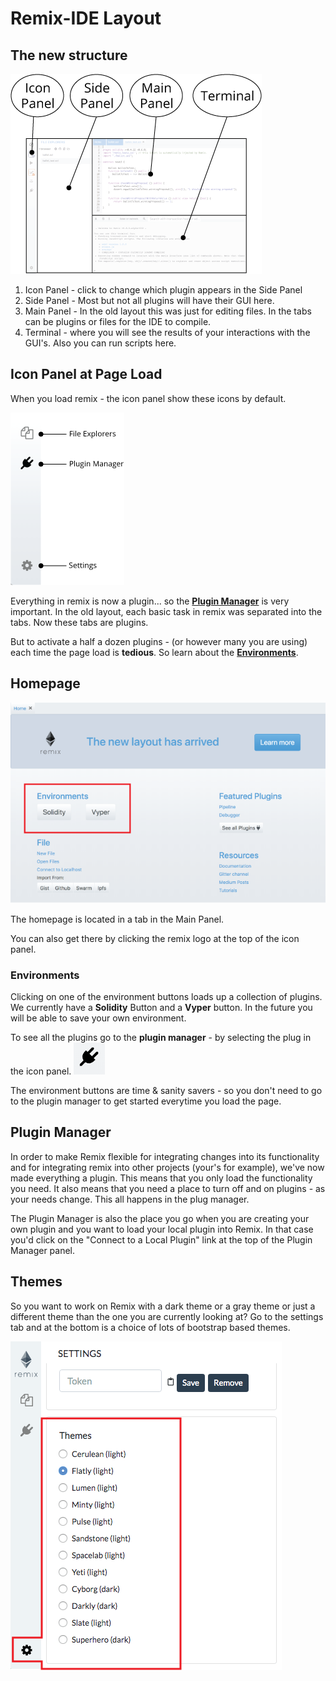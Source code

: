 Remix-IDE Layout
==============

The new structure
--------------------
![](images/a-layout1c.png)

1. Icon Panel - click to change which plugin appears in the Side Panel
2. Side Panel - Most but not all plugins will have their GUI here.
3. Main Panel - In the old layout this was just for editing files.  In the tabs can be plugins or files for the IDE to compile.
4. Terminal - where you will see the results of your interactions with the GUI's.  Also you can run scripts here.

Icon Panel at Page Load
-----------------------
When you load remix - the icon panel show these icons by default.

![](images/a-icons-at-load.png)

Everything in remix is now a plugin...  so the **[Plugin Manager](#plugin-manager)** is very important.
In the old layout, each basic task in remix was separated into the tabs.  Now these tabs are plugins.  

But to activate a half a dozen plugins - (or however many you are using) each time the page load is **tedious**.  So learn about the **[Environments](#environments)**.

Homepage
--------

![](images/a-hometab.png)

The homepage is located in a tab in the Main Panel.  

You can also get there by clicking the remix logo at the top of the icon panel.

### Environments
Clicking on one of the environment buttons loads up a collection of plugins.  We currently have a **Solidity** Button and a **Vyper** button.  In the future you will be able to save your own environment.

To see all the plugins go to the **plugin manager** - by selecting the plug in the icon panel. 
![](images/a-plug.png) 

The environment buttons are time & sanity savers - so you don't need to go to the plugin manager to get started everytime you load the page.   


Plugin Manager
---------------

In order to make Remix flexible for integrating changes into its functionality and for integrating remix into other projects (your's for example), we've now made everything a plugin.  This means that you only load the functionality you need.  It also means that you need a place to turn off and on plugins - as your needs change.  This all happens in the plug manager.  

The Plugin Manager is also the place you go when you are creating your own plugin and you want to load your local plugin into Remix. In that case you'd click on the "Connect to a Local Plugin" link at the top of the Plugin Manager panel.

Themes
---------------

So you want to work on Remix with a dark theme or a gray theme or just a different theme than the one you are currently looking at?  Go to the settings tab and at the bottom is a choice of lots of bootstrap based themes.

![](images/a-themes.png) 
